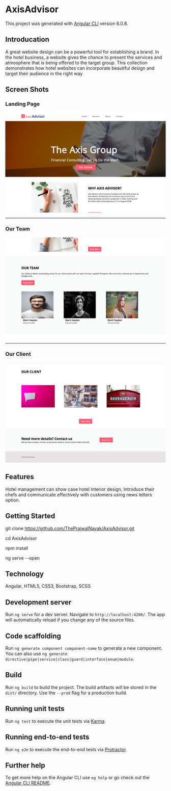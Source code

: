 # AxisAdvisor

This project was generated with [Angular CLI](https://github.com/angular/angular-cli) version 6.0.8.

## Introducation
  A great website design can be a powerful tool for establishing a brand. In the hotel business, a website gives the chance to present the services and atmosphere that is being offered to the target group. This collection demonstrates how hotel websites can incorporate beautiful design and target their audience in the right way
  
## Screen Shots

### Landing Page
![](./ScreenShots/Landing%20Page.png)

---

### Our Team
![](./ScreenShots/Our%20Team.png)

---

### Our Client
![](./ScreenShots/Our%20Client.png)


## Features
Hotel management can show case hotel Interior design, Introduce their chefs and communicate effectively with customers using news letters option.

## Getting Started

git clone https://github.com/ThePrajwalNayak/AxisAdvisor.git

cd AxisAdvisor

npm install

ng serve --open

## Technology

Angular, HTML5, CSS3, Bootstrap, SCSS

## Development server

Run `ng serve` for a dev server. Navigate to `http://localhost:4200/`. The app will automatically reload if you change any of the source files.

## Code scaffolding

Run `ng generate component component-name` to generate a new component. You can also use `ng generate directive|pipe|service|class|guard|interface|enum|module`.

## Build

Run `ng build` to build the project. The build artifacts will be stored in the `dist/` directory. Use the `--prod` flag for a production build.

## Running unit tests

Run `ng test` to execute the unit tests via [Karma](https://karma-runner.github.io).

## Running end-to-end tests

Run `ng e2e` to execute the end-to-end tests via [Protractor](http://www.protractortest.org/).

## Further help

To get more help on the Angular CLI use `ng help` or go check out the [Angular CLI README](https://github.com/angular/angular-cli/blob/master/README.md).
